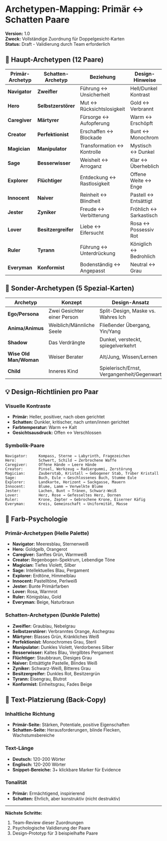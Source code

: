 # Archetypen-Mapping: Primär ↔ Schatten Paare

**Version:** 1.0  
**Zweck:** Vollständige Zuordnung für Doppelgesicht-Karten  
**Status:** Draft - Validierung durch Team erforderlich

## 🔄 Haupt-Archetypen (12 Paare)

| **Primär-Archetyp** | **Schatten-Archetyp** | **Beziehung** | **Design-Hinweise** |
|---------------------|------------------------|---------------|---------------------|
| **Navigator** | **Zweifler** | Führung ↔ Unsicherheit | Hell/Dunkel Kontrast |
| **Hero** | **Selbstzerstörer** | Mut ↔ Rücksichtslosigkeit | Gold ↔ Verbrannt |
| **Caregiver** | **Märtyrer** | Fürsorge ↔ Aufopferung | Warm ↔ Erschöpft |
| **Creator** | **Perfektionist** | Erschaffen ↔ Blockade | Bunt ↔ Monochrom |
| **Magician** | **Manipulator** | Transformation ↔ Kontrolle | Mystisch ↔ Dunkel |
| **Sage** | **Besserwisser** | Weisheit ↔ Arroganz | Klar ↔ Überheblich |
| **Explorer** | **Flüchtiger** | Entdeckung ↔ Rastlosigkeit | Offene Weite ↔ Enge |
| **Innocent** | **Naiver** | Reinheit ↔ Blindheit | Pastell ↔ Entsättigt |
| **Jester** | **Zyniker** | Freude ↔ Verbitterung | Fröhlich ↔ Sarkastisch |
| **Lover** | **Besitzergreifer** | Liebe ↔ Eifersucht | Rosa ↔ Possessiv Rot |
| **Ruler** | **Tyrann** | Führung ↔ Unterdrückung | Königlich ↔ Bedrohlich |
| **Everyman** | **Konformist** | Bodenständig ↔ Angepasst | Neutral ↔ Grau |

## 🌟 Sonder-Archetypen (5 Spezial-Karten)

| **Archetyp** | **Konzept** | **Design-Ansatz** |
|-------------|-------------|-------------------|
| **Ego/Persona** | Zwei Gesichter einer Person | Split-Design, Maske vs. Wahres Ich |
| **Anima/Animus** | Weiblich/Männliche Seele | Fließender Übergang, Yin/Yang |
| **Shadow** | Das Verdrängte | Dunkel, versteckt, spiegelverkehrt |
| **Wise Old Man/Woman** | Weiser Berater | Alt/Jung, Wissen/Lernen |
| **Child** | Inneres Kind | Spielerisch/Ernst, Vergangenheit/Gegenwart |

## 💡 Design-Richtlinien pro Paar

### Visuelle Kontraste
- **Primär:** Heller, positiver, nach oben gerichtet
- **Schatten:** Dunkler, kritischer, nach unten/innen gerichtet
- **Farbtemperatur:** Warm ↔ Kalt
- **Gesichtsausdruck:** Offen ↔ Verschlossen

### Symbolik-Paare
```
Navigator:     Kompass, Sterne → Labyrinth, Fragezeichen
Hero:          Schwert, Schild → Zerbrochene Waffe
Caregiver:     Offene Hände → Leere Hände
Creator:       Pinsel, Werkzeug → Radiergummi, Zerstörung
Magician:      Zauberstab, Kristall → Gebogener Stab, Trüber Kristall
Sage:          Buch, Eule → Geschlossenes Buch, Stumme Eule
Explorer:      Landkarte, Horizont → Sackgasse, Mauern
Innocent:      Blume, Lamm → Verwelkte Blume
Jester:        Lachen, Bunt → Tränen, Schwarz-Weiß
Lover:         Herz, Rose → Gefesseltes Herz, Dornen
Ruler:         Krone, Zepter → Gebrochene Krone, Eiserner Käfig
Everyman:      Kreis, Gemeinschaft → Uniformität, Masse
```

## 🎨 Farb-Psychologie

### Primär-Archetypen (Helle Palette)
- **Navigator:** Meeresblau, Sternenweiß
- **Hero:** Goldgelb, Orangerot  
- **Caregiver:** Sanftes Grün, Warmweiß
- **Creator:** Regenbogen-Spektrum, Lebendige Töne
- **Magician:** Tiefes Violett, Silber
- **Sage:** Intellektuelles Blau, Pergament
- **Explorer:** Erdtöne, Himmelblau
- **Innocent:** Pastelltöne, Perlweiß
- **Jester:** Bunte Primärfarben
- **Lover:** Rosa, Warmrot
- **Ruler:** Königsblau, Gold
- **Everyman:** Beige, Naturbraun

### Schatten-Archetypen (Dunkle Palette)
- **Zweifler:** Graublau, Nebelgrau
- **Selbstzerstörer:** Verbranntes Orange, Aschegrau
- **Märtyrer:** Blasses Grün, Kränkliches Weiß
- **Perfektionist:** Monochromes Grau, Steril
- **Manipulator:** Dunkles Violett, Verdorbenes Silber
- **Besserwisser:** Kaltes Blau, Vergilbtes Pergament
- **Flüchtiger:** Staubbraun, Diesiges Grau
- **Naiver:** Entsättigte Pastelle, Blindes Weiß
- **Zyniker:** Schwarz-Weiß, Bitteres Grau
- **Besitzergreifer:** Dunkles Rot, Besitzergrün
- **Tyrann:** Eisengrau, Blutrot
- **Konformist:** Einheitsgrau, Fades Beige

## 📝 Text-Platzierung (Back-Copy)

### Inhaltliche Richtung
- **Primär-Seite:** Stärken, Potentiale, positive Eigenschaften
- **Schatten-Seite:** Herausforderungen, blinde Flecken, Wachstumsbereiche

### Text-Länge
- **Deutsch:** 120-200 Wörter
- **Englisch:** 120-200 Wörter
- **Snippet-Bereiche:** 3+ klickbare Marker für Evidence

### Tonalität
- **Primär:** Ermächtigend, inspirierend
- **Schatten:** Ehrlich, aber konstruktiv (nicht destruktiv)

---

**Nächste Schritte:** 
1. Team-Review dieser Zuordnungen
2. Psychologische Validierung der Paare
3. Design-Prototyp für 3 beispielhafte Paare
